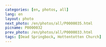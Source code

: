 ```yaml
---
categories: [en, photos, all]
lang: en
layout: photo
next_photo: /en/photos/all/P0000035.html
picname: P0000032
prev_photo: /en/photos/all/P0000033.html
tags: [Dead Springbock, Hottentotten Church]
---
```

